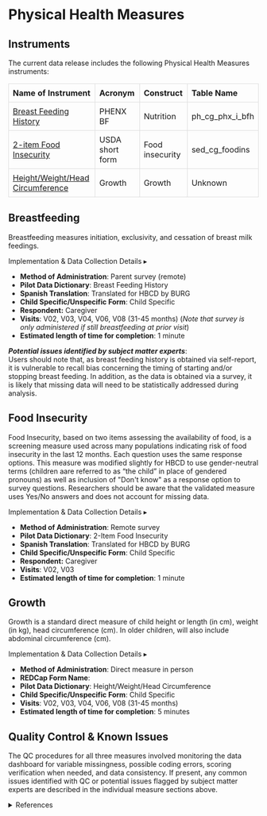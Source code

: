 # Physical Health Measures

## Instruments
The current data release includes the following Physical Health Measures instruments:

<table style="width: 100%; border-collapse: collapse; table-layout: fixed;">
  <thead>
    <tr>
      <th style="border: 1px solid #ddd; padding: 8px; text-align: left;">Name of Instrument</th>
      <th style="border: 1px solid #ddd; padding: 8px; text-align: left;">Acronym</th>
      <th style="border: 1px solid #ddd; padding: 8px; text-align: left;">Construct</th>
      <th style="border: 1px solid #ddd; padding: 8px; text-align: left;">Table Name</th>
    </tr>
  </thead>
<tbody>
  <tr>
    <td style="border: 1px solid #ddd; padding: 8px; word-wrap: break-word; white-space: normal;"><a href="#breastfeeding">Breast Feeding History</a></td>
    <td style="border: 1px solid #ddd; padding: 8px; word-wrap: break-word; white-space: normal;">PHENX BF</td>
    <td style="border: 1px solid #ddd; padding: 8px; word-wrap: break-word; white-space: normal;">Nutrition</td>
    <td style="border: 1px solid #ddd; padding: 8px; word-wrap: break-word; white-space: normal;">ph_cg_phx_i_bfh</td>
  </tr>
  <tr>
    <td style="border: 1px solid #ddd; padding: 8px; word-wrap: break-word; white-space: normal;"><a href="#food-insecurity">2-item Food Insecurity</a></td>
    <td style="border: 1px solid #ddd; padding: 8px; word-wrap: break-word; white-space: normal;">USDA short form</td>
    <td style="border: 1px solid #ddd; padding: 8px; word-wrap: break-word; white-space: normal;">Food insecurity</td>
    <td style="border: 1px solid #ddd; padding: 8px; word-wrap: break-word; white-space: normal;">sed_cg_foodins</td>
  </tr>
  <tr>
    <td style="border: 1px solid #ddd; padding: 8px; word-wrap: break-word; white-space: normal;"><a href="#growth">Height/Weight/Head Circumference</a></td>
    <td style="border: 1px solid #ddd; padding: 8px; word-wrap: break-word; white-space: normal;">Growth</td>
    <td style="border: 1px solid #ddd; padding: 8px; word-wrap: break-word; white-space: normal;">Growth</td>
    <td style="border: 1px solid #ddd; padding: 8px; word-wrap: break-word; white-space: normal;">Unknown</td>
  </tr>  
</tbody>
</table>

## Breastfeeding     
Breastfeeding measures initiation, exclusivity, and cessation of breast milk feedings.   

<p>
<div id="notification-banner" class="notification-banner" onclick="toggleCollapse(this)">
    <span class="text">Implementation & Data Collection Details</span>
  <span class="notification-arrow">▸</span>
</div>
<div class="notification-collapsible-content">
    <ul>
      <li><b>Method of Administration</b>: Parent survey (remote)</li>
      <li><b>Pilot Data Dictionary</b>: Breast Feeding History</li>
      <li><b>Spanish Translation</b>: Translated for HBCD by BURG</li>
      <li><b>Child Specific/Unspecific Form</b>: Child Specific</li>
      <li><b>Respondent:</b> Caregiver</li>
      <li><b>Visits</b>: V02, V03, V04, V06, V08 (31-45 months) (<i>Note that survey is only administered if still breastfeeding at prior visit</i>) </li>
      <li><b>Estimated length of time for completion</b>: 1 minute</li>
    </ul>
</div>
</p>

***Potential issues identified by subject matter experts***:    
Users should note that, as breast feeding history is obtained via self-report, it is vulnerable to recall bias concerning the timing of starting and/or stopping breast feeding. In addition, as the data is obtained via a survey, it is likely that missing data will need to be statistically addressed during analysis.

## Food Insecurity
Food Insecurity, based on two items assessing the availability of food, is a screening measure used across many populations indicating risk of food insecurity in the last 12 months. Each question uses the same response options. This measure was modified slightly for HBCD to use gender-neutral terms (children aare referred to as “the child” in place of gendered pronouns) as well as inclusion of "Don't know" as a response option to survey questions. Researchers should be aware that the validated measure uses Yes/No answers and does not account for missing data. 


<p>
<div id="notification-banner" class="notification-banner" onclick="toggleCollapse(this)">
    <span class="text">Implementation & Data Collection Details</span>
  <span class="notification-arrow">▸</span>
</div>
<div class="notification-collapsible-content">
    <ul>
      <li><b>Method of Administration</b>: Remote survey </li>
      <li><b>Pilot Data Dictionary</b>: 2-Item Food Insecurity </li>
      <li><b>Spanish Translation</b>: Translated for HBCD by BURG </li>
      <li><b>Child Specific/Unspecific Form</b>: Child Specific </li>
      <li><b>Respondent:</b> Caregiver </li>
      <li><b>Visits</b>: V02, V03 </li>
      <li><b>Estimated length of time for completion</b>: 1 minute</li>
    </ul>
</div>
</p>

## Growth   
Growth is a standard direct measure of child height or length (in cm), weight (in kg), head circumference (cm). In older children, will also include abdominal circumference (cm).     


<p>
<div id="notification-banner" class="notification-banner" onclick="toggleCollapse(this)">
    <span class="text">Implementation & Data Collection Details</span>
  <span class="notification-arrow">▸</span>
</div>
<div class="notification-collapsible-content">
    <ul>
      <li><b>Method of Administration</b>: Direct measure in person </li>
      <li><b>REDCap Form Name</b>:  </li>
      <li><b>Pilot Data Dictionary</b>: Height/Weight/Head Circumference </li>
      <li><b>Child Specific/Unspecific Form</b>: Child Specific </li>
      <li><b>Visits</b>: V02, V03, V04, V06, V08 (31-45 months) </li>
      <li><b>Estimated length of time for completion</b>: 5 minutes</li>
    </ul>
</div>
</p>

## Quality Control & Known Issues
The QC procedures for all three measures involved monitoring the data dashboard for variable missingness, possible coding errors, scoring verification when needed, and data consistency. If present, any common issues identified with QC or potential issues flagged by subject matter experts are described in the individual measure sections above.

<details class="collapsible references">
  <summary class="references">References</summary>
  <ul>
<p>Hager, E. R., Quigg, A. M., Black, M. M., Coleman, S. M., Heeren, T., Rose-Jacobs, R., Cook, J. T., Ettinger de Cuba, S. A., Casey, P. H., Chilton, M., Cutts, D. B., Meyers, A. F., &amp; Frank, D. A. (2010). Development and validity of a 2-item screen to identify families at risk for food insecurity. <em>Pediatrics</em>, 126(1), e26-32. <a href="https://doi.org/10.1542/peds.2009-3146">https://doi.org/10.1542/peds.2009-3146</a></p>
</ul>
</details>